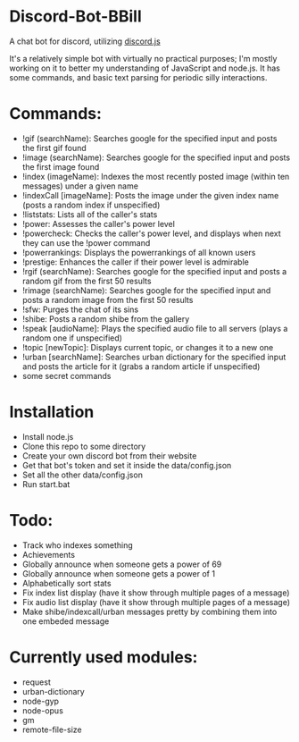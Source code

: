 # Discord-Bot-BBill
A chat bot for discord, utilizing <a href="https://github.com/hydrabolt/discord.js/">discord.js</a>

It's a relatively simple bot with virtually no practical purposes; I'm mostly working on it to better my understanding of JavaScript and node.js. It has some commands, and basic text parsing for periodic silly interactions.

# Commands:
- !gif (searchName): Searches google for the specified input and posts the first gif found
- !image (searchName): Searches google for the specified input and posts the first image found
- !index (imageName): Indexes the most recently posted image (within ten messages) under a given name
- !indexCall [imageName]: Posts the image under the given index name (posts a random index if unspecified)
- !liststats: Lists all of the caller's stats
- !power: Assesses the caller's power level
- !powercheck: Checks the caller's power level, and displays when next they can use the !power command
- !powerrankings: Displays the powerrankings of all known users
- !prestige: Enhances the caller if their power level is admirable
- !rgif (searchName): Searches google for the specified input and posts a random gif from the first 50 results
- !rimage (searchName): Searches google for the specified input and posts a random image from the first 50 results
- !sfw: Purges the chat of its sins
- !shibe: Posts a random shibe from the gallery
- !speak [audioName]: Plays the specified audio file to all servers (plays a random one if unspecified)
- !topic [newTopic]: Displays current topic, or changes it to a new one
- !urban [searchName]: Searches urban dictionary for the specified input and posts the article for it (grabs a random article if unspecified)
- some secret commands

# Installation
- Install node.js
- Clone this repo to some directory
- Create your own discord bot from their website
- Get that bot's token and set it inside the data/config.json
- Set all the other data/config.json
- Run start.bat

# Todo:
- Track who indexes something
- Achievements
- Globally announce when someone gets a power of 69
- Globally announce when someone gets a power of 1
- Alphabetically sort stats
- Fix index list display (have it show through multiple pages of a message)
- Fix audio list display (have it show through multiple pages of a message)
- Make shibe/indexcall/urban messages pretty by combining them into one embeded message

# Currently used modules:
- request
- urban-dictionary
- node-gyp
- node-opus
- gm
- remote-file-size
